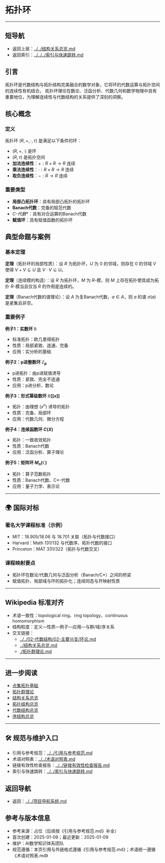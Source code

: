 # 拓扑环

---

## 短导航

- 返回上层：[../../结构关系总览.md](../../结构关系总览.md)
- 返回索引：[../../../索引与快速跳转.md](../../../索引与快速跳转.md)

## 引言

拓扑环是代数结构与拓扑结构完美融合的数学对象，它将环的代数运算与拓扑空间的连续性有机结合。
拓扑环理论在数论、泛函分析、代数几何和数学物理中具有重要地位，为理解连续性与代数结构的关系提供了深刻的洞察。

## 核心概念

### 定义

拓扑环 $(R, +, \cdot, \tau)$ 是满足以下条件的环：

- $(R, +, \cdot)$ 是环
- $(R, \tau)$ 是拓扑空间
- **加法连续性**：$+: R \times R \to R$ 连续
- **乘法连续性**：$\cdot: R \times R \to R$ 连续
- **取负连续性**：$-: R \to R$ 连续

### 重要类型

- **局部凸拓扑环**：具有局部凸拓扑的拓扑环
- **Banach代数**：完备的赋范代数
- **C*-代数**：具有对合运算的Banach代数
- **赋值环**：具有赋值函数的拓扑环

## 典型命题与案例

### 基本定理

**定理**（拓扑环的局部性质）：设 $R$ 为拓扑环，$U$ 为 $0$ 的邻域，则存在 $0$ 的邻域 $V$ 使得 $V + V \subseteq U$ 且 $V \cdot V \subseteq U$。

**定理**（连续模的构造）：设 $R$ 为拓扑环，$M$ 为 $R$-模，则 $M$ 上存在拓扑使其成为拓扑 $R$-模当且仅当 $R$ 的作用是连续的。

**定理**（Banach代数的谱理论）：设 $A$ 为复Banach代数，$a \in A$，则 $a$ 的谱 $\sigma(a)$ 是紧集且非空。

### 重要例子

**例子1：实数环 $\mathbb{R}$**

- 标准拓扑：欧几里得拓扑
- 性质：局部紧致、连通、完备
- 应用：实分析的基础

**例子2：p进整数环 $\mathbb{Z}_p$**

- p进拓扑：由p进赋值诱导
- 性质：紧致、完全不连通
- 应用：p进分析、数论

**例子3：形式幂级数环 $\mathbb{R}[[x]]$**

- 拓扑：由理想 $(x^n)$ 诱导的拓扑
- 性质：完备、局部环
- 应用：代数几何、微分方程

**例子4：连续函数环 $C(X)$**

- 拓扑：一致收敛拓扑
- 性质：Banach代数
- 应用：泛函分析、算子理论

**例子5：矩阵环 $M_n(\mathbb{C})$**

- 拓扑：算子范数拓扑
- 性质：Banach代数、C*-代数
- 应用：量子力学、表示论

---

## 🌍 国际对标

### 著名大学课程标准（示例）

- MIT：18.905/18.06 与 18.701 关联（拓扑与代数接口）
- Harvard：Math 131/132 与代数序、拓扑代数的接口
- Princeton：MAT 331/322（拓扑与代数交叉）

### 课程映射要点

- 拓扑环在数论/代数几何与泛函分析（Banach/C*）之间的桥梁
- 赋值拓扑、局部域与环的拓扑化；连续同态与开映射性质

---

## Wikipedia 标准对齐

- 术语一致性：topological ring、ring topology、continuous homomorphism
- 结构粒度：定义—性质—例子—应用—与群/域/序关系
- 交叉链接：
  - [../../02-代数结构/02-主要分支/环论.md](../../02-代数结构/02-主要分支/环论.md)
  - [../结构关系总览.md](../结构关系总览.md)
  - [./拓扑群理论.md](./拓扑群理论.md)

---

## 进一步阅读

- [点集拓扑基础](../../01-拓扑结构/01-基础理论/点集拓扑基础.md)
- [拓扑群理论](./拓扑群理论.md)
- [结构关系总览](../结构关系总览.md)
- [拓扑结构总览](../../01-拓扑结构/拓扑结构总览.md)
- [代数结构总览](../../02-代数结构/代数结构总览.md)
- [序结构总览](../../03-序结构/序结构总览.md)

---

## 🛠️ 规范与维护入口

- 引用与参考规范：[../../引用与参考规范.md](../../引用与参考规范.md)
- 术语对照表：[../../术语对照表.md](../../术语对照表.md)
- 链接有效性检查报告：[../../链接有效性检查报告.md](../../链接有效性检查报告.md)
- 索引与快速跳转：[../../索引与快速跳转.md](../../索引与快速跳转.md)

## 返回导航

- 返回：[../../项目导航系统.md](../../项目导航系统.md)

## 参考与版本信息

- 参考来源：占位（后续按《引用与参考规范.md》补全）
- 首次创建：2025-01-09；最近更新：2025-01-09
- 维护：AI数学知识体系团队
- 规范遵循：本页引用与外链格式遵循《引用与参考规范.md》；术语统一遵循《术语对照表.md》
